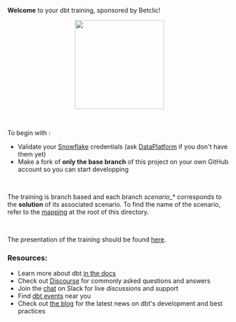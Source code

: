 **Welcome** to your dbt training, sponsored by Betclic!


<p style="text-align:center">
  <img src="https://i.pinimg.com/originals/d7/2f/41/d72f41d6eb099a8fa0ef2791ad2b18a7.png" width="200" />
</p>
<br>

To begin with :
* Validate your [Snowflake](https://tg80962.eu-west-1.snowflakecomputing.com) credentials (ask [DataPlatform](https://teams.microsoft.com/l/channel/19%3a38e573deab3d427dab78b94b2d749854%40thread.tacv2/Data%2520Fabric%2520(BI%252C%2520Data%2520Platform%252C%2520Governance)?groupId=63a6715f-dc2f-4c00-9f21-35c312d1e657&tenantId=349cb0f5-cf5b-4f4c-89f1-e13af5555b16) if you don't have them yet)
* Make a fork of **only the base branch** of this project on your own GitHub account so you can start developping

<br>

The training is branch based and each branch _scenario\_*_ corresponds to the **solution** of its associated scenario. To find the name of the scenario, refer to the [mapping](trainings_mapping.json) at the root of this directory.

<br>

The presentation of the training should be found [here](https://betclic-my.sharepoint.com/:p:/r/personal/j_nadal_betclicgroup_com/Documents/Documents/presentations/dbt-training.pptx?d=wd211d71c31274a658533304960984dfd&csf=1&web=1&e=qOC29B).

### Resources:
- Learn more about dbt [in the docs](https://docs.getdbt.com/docs/introduction)
- Check out [Discourse](https://discourse.getdbt.com/) for commonly asked questions and answers
- Join the [chat](https://community.getdbt.com/) on Slack for live discussions and support
- Find [dbt events](https://events.getdbt.com) near you
- Check out [the blog](https://blog.getdbt.com/) for the latest news on dbt's development and best practices
